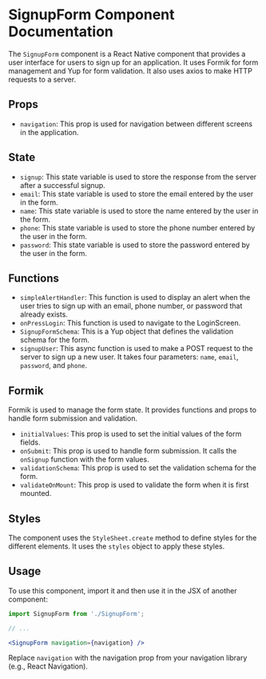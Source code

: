 # SignupForm Component Documentation

The `SignupForm` component is a React Native component that provides a user interface for users to sign up for an application. It uses Formik for form management and Yup for form validation. It also uses axios to make HTTP requests to a server.

## Props

- `navigation`: This prop is used for navigation between different screens in the application.

## State

- `signup`: This state variable is used to store the response from the server after a successful signup.
- `email`: This state variable is used to store the email entered by the user in the form.
- `name`: This state variable is used to store the name entered by the user in the form.
- `phone`: This state variable is used to store the phone number entered by the user in the form.
- `password`: This state variable is used to store the password entered by the user in the form.

## Functions

- `simpleAlertHandler`: This function is used to display an alert when the user tries to sign up with an email, phone number, or password that already exists.
- `onPressLogin`: This function is used to navigate to the LoginScreen.
- `SignupFormSchema`: This is a Yup object that defines the validation schema for the form.
- `signupUser`: This async function is used to make a POST request to the server to sign up a new user. It takes four parameters: `name`, `email`, `password`, and `phone`.

## Formik

Formik is used to manage the form state. It provides functions and props to handle form submission and validation.

- `initialValues`: This prop is used to set the initial values of the form fields.
- `onSubmit`: This prop is used to handle form submission. It calls the `onSignup` function with the form values.
- `validationSchema`: This prop is used to set the validation schema for the form.
- `validateOnMount`: This prop is used to validate the form when it is first mounted.

## Styles

The component uses the `StyleSheet.create` method to define styles for the different elements. It uses the `styles` object to apply these styles.

## Usage

To use this component, import it and then use it in the JSX of another component:

```jsx
import SignupForm from './SignupForm';

// ...

<SignupForm navigation={navigation} />
```

Replace `navigation` with the navigation prop from your navigation library (e.g., React Navigation).